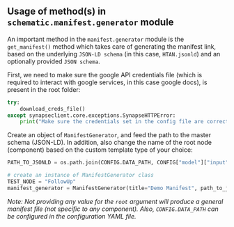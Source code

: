 ## Usage of method(s) in `schematic.manifest.generator` module

An important method in the `manifest.generator` module is the `get_manifest()` method which takes care of generating the manifest link, based on the underlying `JSON-LD schema` (in this case, `HTAN.jsonld`) and an optionally provided `JSON schema`.

First, we need to make sure the google API credentials file (which is required to interact with google services, in this case google docs), is present in the root folder:

```python
try:
    download_creds_file()
except synapseclient.core.exceptions.SynapseHTTPError:
    print("Make sure the credentials set in the config file are correct.")
```

Create an object of `ManifestGenerator`, and feed the path to the master schema (JSON-LD). In addition, also change the name of the root node (component) based on the custom template type of your choice:

```python
PATH_TO_JSONLD = os.path.join(CONFIG.DATA_PATH, CONFIG["model"]["input"]["location"])

# create an instance of ManifestGenerator class
TEST_NODE = "FollowUp"
manifest_generator = ManifestGenerator(title="Demo Manifest", path_to_json_ld=PATH_TO_JSONLD, root=TEST_NODE)
```

_Note: Not providing any value for the `root` argument will produce a general manifest file (not specific to any component). Also, `CONFIG.DATA_PATH` can be configured in the configuration YAML file._
